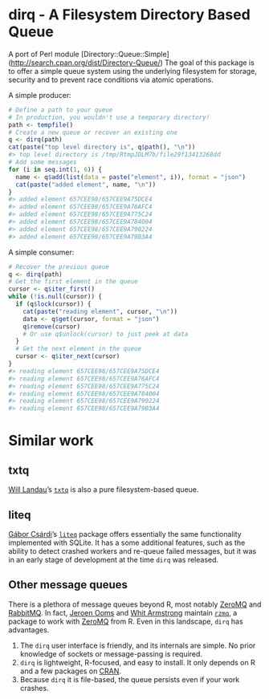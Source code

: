 
<!-- README.md is generated from README.Rmd. Please edit that file -->

# dirq - A Filesystem Directory Based Queue

A port of Perl module \[Directory::Queue::Simple\]
(<http://search.cpan.org/dist/Directory-Queue/>) The goal of this
package is to offer a simple queue system using the underlying
filesystem for storage, security and to prevent race conditions via
atomic operations.

A simple producer:

``` r
# Define a path to your queue
# In production, you wouldn't use a temporary directory!
path <- tempfile()
# Create a new queue or recover an existing one
q <- dirq(path)
cat(paste("top level directory is", q$path(), "\n"))
#> top level directory is /tmp/RtmpJDLM7b/file29f13413268dd
# Add some messages
for (i in seq.int(1, 6)) {
  name <- q$add(list(data = paste("element", i)), format = "json")
  cat(paste("added element", name, "\n"))
}
#> added element 657CEE98/657CEE9A75DCE4 
#> added element 657CEE98/657CEE9A76AFC4 
#> added element 657CEE98/657CEE9A775C24 
#> added element 657CEE98/657CEE9A784004 
#> added element 657CEE98/657CEE9A790224 
#> added element 657CEE98/657CEE9A79B3A4
```

A simple consumer:

``` r
# Recover the previous queue
q <- dirq(path)
# Get the first element in the queue
cursor <- q$iter_first()
while (!is.null(cursor)) {
  if (q$lock(cursor)) {
    cat(paste("reading element", cursor, "\n"))
    data <- q$get(cursor, format = "json")
    q$remove(cursor)
    # Or use q$unlock(cursor) to just peek at data
  }
  # Get the next element in the queue
  cursor <- q$iter_next(cursor)
}
#> reading element 657CEE98/657CEE9A75DCE4 
#> reading element 657CEE98/657CEE9A76AFC4 
#> reading element 657CEE98/657CEE9A775C24 
#> reading element 657CEE98/657CEE9A784004 
#> reading element 657CEE98/657CEE9A790224 
#> reading element 657CEE98/657CEE9A79B3A4
```

# Similar work

## txtq

[Will Landau](https://github.com/wlandau)’s
[`txtq`](https://github.com/wlandau/txtq) is also a pure
filesystem-based queue.

## liteq

[Gábor Csárdi](https://github.com/gaborcsardi)’s
[`liteq`](https://github.com/r-lib/liteq) package offers essentially the
same functionality implemented with SQLite. It has a some additional
features, such as the ability to detect crashed workers and re-queue
failed messages, but it was in an early stage of development at the time
`dirq` was released.

## Other message queues

There is a plethora of message queues beyond R, most notably
[ZeroMQ](https://zeromq.org) and [RabbitMQ](https://www.rabbitmq.com/).
In fact, [Jeroen Ooms](https://github.com/jeroen) and [Whit
Armstrong](https://github.com/armstrtw) maintain
[`rzmq`](https://github.com/ropensci/rzmq), a package to work with
[ZeroMQ](https://zeromq.org) from R. Even in this landscape, `dirq` has
advantages.

1.  The `dirq` user interface is friendly, and its internals are simple.
    No prior knowledge of sockets or message-passing is required.
2.  `dirq` is lightweight, R-focused, and easy to install. It only
    depends on R and a few packages on
    [CRAN](https://cran.r-project.org).
3.  Because `dirq` it is file-based, the queue persists even if your
    work crashes.
